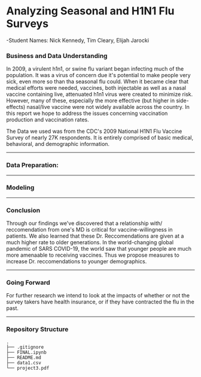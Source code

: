 # Analyzing Seasonal and H1N1 Flu Surveys

-Student Names: Nick Kennedy, Tim Cleary, Elijah Jarocki

### **Business and Data Understanding**

In 2009, a virulent h1n1, or swine flu variant began infecting much of the population. It was a virus of concern due it's potential to make people very sick, even more so than tha seasonal flu could. When it became clear that medical efforts were needed, vaccines, both injectable as well as a nasal vaccine containing live, attenuated h1n1 virus were created to minimize risk. However, many of these, especially the more effective (but higher in side-effects) nasal/live vaccine were not widely available across the country. In this report we hope to address the issues concerning vaccination production and vaccination rates.

The Data we used was from the CDC's 2009 National H1N1 Flu Vaccine Survey of nearly 27K respondents. It is entirely comprised of basic medical, behavioral, and demographic information.


---

### **Data Preparation:**


---

### **Modeling**


---

### **Conclusion**

Through our findings we've discovered that a relationship with/ reccomendation from one's MD is critical for vaccine-willingness in patients. We also learned that these Dr. Reccomendations are given at a much higher rate to older generations. In the world-changing global pandemic of SARS COVID-19, the world saw that younger people are much more amenaable to receiving vaccines. Thus we propose measures to increase Dr. reccomendations to younger demographics. 

---

### **Going Forward**

For further research we intend to look at the impacts of whether or not the survey takers have health insurance, or if they have contracted the flu in the past.

---

### **Repository Structure**
```
.
├── .gitignore
├── FINAL.ipynb
├── README.md
├── data1.csv
└── project3.pdf
```
